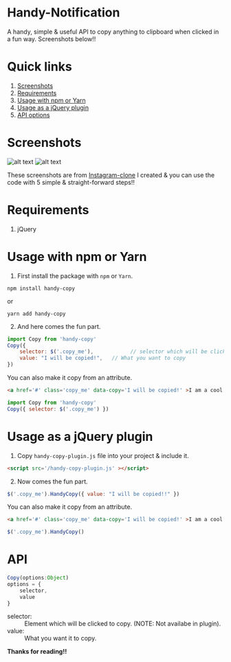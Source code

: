 # Handy-Notification
A handy, simple & useful API to copy anything to clipboard when clicked in a fun way. Screenshots below!!

# Quick links
1. [Screenshots](#screenshots)
2. [Requirements](#requirements)
3. [Usage with npm or Yarn](#usage-with-npm-or-yarn)
4. [Usage as a jQuery plugin](#usage-as-a-jquery-plugin)
5. [API options](#api)

# Screenshots
![alt text](https://raw.githubusercontent.com/yTakkar/Handy-Copy/master/screenshots/Snap%202017-07-07%20at%2003.10.41.png)
![alt text](https://raw.githubusercontent.com/yTakkar/Handy-Copy/master/screenshots/Snap%202017-07-07%20at%2003.10.29.png)

These screenshots are from [Instagram-clone](https://github.com/yTakkar/Instagram-clone) I created & you can use the code with 5 simple & straight-forward steps!!

# Requirements
1. jQuery

# Usage with npm or Yarn

1. First install the package with `npm` or `Yarn`.

```
npm install handy-copy
```
or

```
yarn add handy-copy
```

2. And here comes the fun part.
```javascript
import Copy from 'handy-copy'
Copy({
    selector: $('.copy_me'),            // selector which will be clicked
    value: "I will be copied!",   // What you want to copy
})
```

You can also make it copy from an attribute.
```html
<a href='#' class='copy_me' data-copy='I will be copied!' >I am a cool link</a>
```
```javascript
import Copy from 'handy-copy'
Copy({ selector: $('.copy_me') })
```

# Usage as a jQuery plugin

1. Copy `handy-copy-plugin.js` file into your project & include it.

```html
<script src='/handy-copy-plugin.js' ></script>
```

2.   Now comes the fun part.

```javascript
$('.copy_me').HandyCopy({ value: "I will be copied!!" })
```

You can also make it copy from an attribute.
```html
<a href='#' class='copy_me' data-copy='I will be copied!' >I am a cool link</a>
```
```javascript
$('.copy_me').HandyCopy()
```

# API
```javascript
Copy(options:Object)
options = {
    selector,
    value
}
```

<dl>
  <dt>selector:</dt>
  <dd>Element which will be clicked to copy. (NOTE: Not availabe in plugin).</dd>

  <dt>value:</dt>
  <dd>What you want it to copy.</dd>
</dl>

**Thanks for reading!!**
